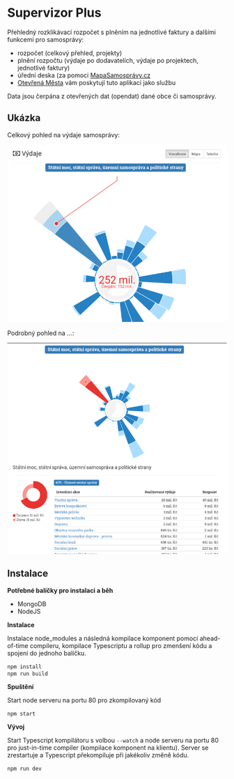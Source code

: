# Supervizor Plus

Přehledný rozklikávací rozpočet s plněním na jednotlivé faktury a dalšími funkcemi pro samosprávy:

- rozpočet (celkový přehled, projekty)
- plnění rozpočtu (výdaje po dodavatelích, výdaje po projektech, jednotlivé faktury)
- úřední deska (za pomoci [MapaSamosprávy.cz](http://www.mapasamospravy.cz/)
- [Otevřená Města](http://www.otevrenamesta.cz/) vám poskytují tuto aplikaci jako službu

Data jsou čerpána z otevřených dat (opendat) dané obce či samosprávy.

## Ukázka

Celkový pohled na výdaje samosprávy:

![Celkový pohled na výdaje samosprávy](doc/example-1.png)

Podrobný pohled na ...:

![Podrobný pohled na ...](doc/example-2.png)


## Instalace

**Potřebné balíčky pro instalaci a běh**

- MongoDB
- NodeJS

**Instalace**

Instalace node_modules a následná kompilace komponent pomocí ahead-of-time compileru, kompilace Typescriptu a rollup pro zmenšení kódu a spojení do jednoho balíčku.
```
npm install
npm run build
```

**Spuštění**

Start node serveru na portu 80 pro zkompilovaný kód
```
npm start
```

**Vývoj**

Start Typescript kompilátoru s volbou `--watch` a node serveru na portu 80 pro just-in-time compiler (kompilace komponent na klientu). Server se zrestartuje a Typescript překompiluje při jakékoliv změně kódu.
```
npm run dev
```
